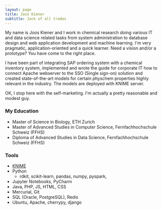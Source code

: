 ```yaml
---
layout: page
title: Joos Kiener
subtitle: Jack of all trades
---
```


My name is Joos Kiener and I work in chemical research doing various IT and data science 
related tasks from system administration to database design and web application 
development and machine learning. I'm very pragmatic, application-oriented and a quick
learner. Need a vision and/or a prototype? You have come to the right place.

I have been part of integrating SAP ordering system with a chemical inventory system,
implemented and wrote the guide for corporate IT how to connect Apache webserver to the 
SSO (Single sign-on) solution and created state-of-the-art models for certain physchem
properties highly relevant in the industry. The models are deployed with KNIME server.

OK, I stop here with the self-marketing. I'm actually a pretty reasonable and modest guy.

### My Education

- Master of Science in Biology, ETH Zurich
- Master of Advanced Studies in Computer Science, Fernfachhochschule Schweiz (FFHS)
- Diploma of Advanced Studies in Data Science, Fernfachhochschule Schweiz (FFHS)

### Tools

- [KNIME](https://www.knime.com/knime-analytics-platform)
- Python
  - rdkit, scikit-learn, pandas, numpy, pyspark, 
- Jupyter Notebooks, PyCharm
- Java, PHP, JS, HTML, CSS
- Mercurial, Git
- SQL (Oracle, PostgreSQL), Redis
- Ubuntu, Apache, cherrypy, django
